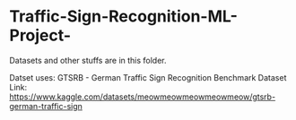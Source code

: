 # Traffic-Sign-Recognition-ML-Project-

Datasets and other stuffs are in this folder. 

Datset uses: GTSRB - German Traffic Sign Recognition Benchmark
Dataset Link: https://www.kaggle.com/datasets/meowmeowmeowmeowmeow/gtsrb-german-traffic-sign
